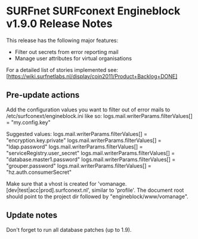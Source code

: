 # SURFnet SURFconext Engineblock v1.9.0 Release Notes #

This release has the following major features:
* Filter out secrets from error reporting mail
* Manage user attributes for virtual organisations

For a detailed list of stories implemented see:
[https://wiki.surfnetlabs.nl/display/coin2011/Product+Backlog+DONE]

Pre-update actions
------------------
Add the configuration values you want to filter out of error mails to /etc/surfconext/engineblock.ini like so:
logs.mail.writerParams.filterValues[] = "my.config.key"

Suggested values:
logs.mail.writerParams.filterValues[] = "encryption.key.private"
logs.mail.writerParams.filterValues[] = "ldap.password"
logs.mail.writerParams.filterValues[] = "serviceRegistry.user_secret"
logs.mail.writerParams.filterValues[] = "database.master1.password"
logs.mail.writerParams.filterValues[] = "grouper.password"
logs.mail.writerParams.filterValues[] = "hz.auth.consumerSecret"

Make sure that a vhost is created for 'vomanage.[dev|test|acc|prod].surfconext.nl', similar to 'profile'.
The document root should point to the project dir followed by "engineblock/www/vomanage".

Update notes
------------
Don't forget to run all database patches (up to 1.9).